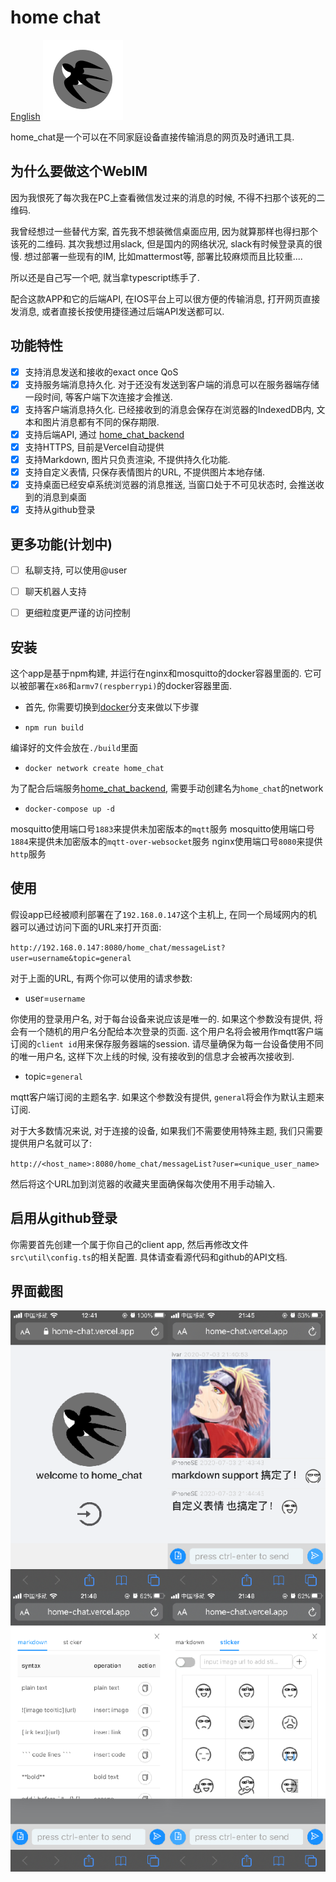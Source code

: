 # home chat

[English](https://github.com/iintothewind/home_chat/blob/master/README.md)
![logo](https://github.com/iintothewind/home_chat/raw/master/src/resources/logo70.png)

home_chat是一个可以在不同家庭设备直接传输消息的网页及时通讯工具.

## 为什么要做这个WebIM

因为我恨死了每次我在PC上查看微信发过来的消息的时候, 不得不扫那个该死的二维码.


我曾经想过一些替代方案, 首先我不想装微信桌面应用, 因为就算那样也得扫那个该死的二维码. 其次我想过用slack, 但是国内的网络状况, slack有时候登录真的很慢. 想过部署一些现有的IM, 比如mattermost等, 部署比较麻烦而且比较重....

所以还是自己写一个吧, 就当拿typescript练手了.

配合这款APP和它的后端API, 在IOS平台上可以很方便的传输消息, 打开网页直接发消息, 或者直接长按使用捷径通过后端API发送都可以.

## 功能特性

- [X] 支持消息发送和接收的exact once QoS
- [X] 支持服务端消息持久化. 对于还没有发送到客户端的消息可以在服务器端存储一段时间, 等客户端下次连接才会推送.
- [X] 支持客户端消息持久化. 已经接收到的消息会保存在浏览器的IndexedDB内, 文本和图片消息都有不同的保存期限.
- [X] 支持后端API, 通过 [home_chat_backend](https://github.com/iintothewind/home_chat_backend)
- [X] 支持HTTPS, 目前是Vercel自动提供
- [X] 支持Markdown, 图片只负责渲染, 不提供持久化功能.
- [X] 支持自定义表情, 只保存表情图片的URL, 不提供图片本地存储.
- [X] 支持桌面已经安卓系统浏览器的消息推送, 当窗口处于不可见状态时, 会推送收到的消息到桌面
- [X] 支持从github登录

## 更多功能(计划中)

- [ ] 私聊支持, 可以使用@user
- [ ] 聊天机器人支持
- [ ] 更细粒度更严谨的访问控制


## 安装

这个app是基于npm构建, 并运行在nginx和mosquitto的docker容器里面的.
它可以被部署在`x86`和`armv7(respberrypi)`的docker容器里面.

- 首先, 你需要切换到[docker](https://github.com/iintothewind/home_chat/tree/docker)分支来做以下步骤

- `npm run build`

编译好的文件会放在`./build`里面

- `docker network create home_chat`

为了配合后端服务[home_chat_backend](https://github.com/iintothewind/home_chat_backend), 需要手动创建名为`home_chat`的network

- `docker-compose up -d`

mosquitto使用端口号`1883`来提供未加密版本的`mqtt`服务
mosquitto使用端口号`1884`来提供未加密版本的`mqtt-over-websocket`服务
nginx使用端口号`8080`来提供`http`服务

## 使用

假设app已经被顺利部署在了`192.168.0.147`这个主机上, 在同一个局域网内的机器可以通过访问下面的URL来打开页面:

`http://192.168.0.147:8080/home_chat/messageList?user=username&topic=general`

对于上面的URL, 有两个你可以使用的请求参数:

- user=`username`

你使用的登录用户名, 对于每台设备来说应该是唯一的.
如果这个参数没有提供, 将会有一个随机的用户名分配给本次登录的页面.
这个用户名将会被用作mqtt客户端订阅的`client id`用来保存服务器端的session.
请尽量确保为每一台设备使用不同的唯一用户名, 这样下次上线的时候, 没有接收到的信息才会被再次接收到.

- topic=`general`

mqtt客户端订阅的主题名字.
如果这个参数没有提供, `general`将会作为默认主题来订阅.


对于大多数情况来说, 对于连接的设备, 如果我们不需要使用特殊主题, 我们只需要提供用户名就可以了:

`http://<host_name>:8080/home_chat/messageList?user=<unique_user_name>`

然后将这个URL加到浏览器的收藏夹里面确保每次使用不用手动输入.

## 启用从github登录

你需要首先创建一个属于你自己的client app, 然后再修改文件`src\util\config.ts`的相关配置.
具体请查看源代码和github的API文档.

## 界面截图

![home_chat_demo_009](https://raw.githubusercontent.com/iintothewind/images/master/home_chat_demo_009.png)

